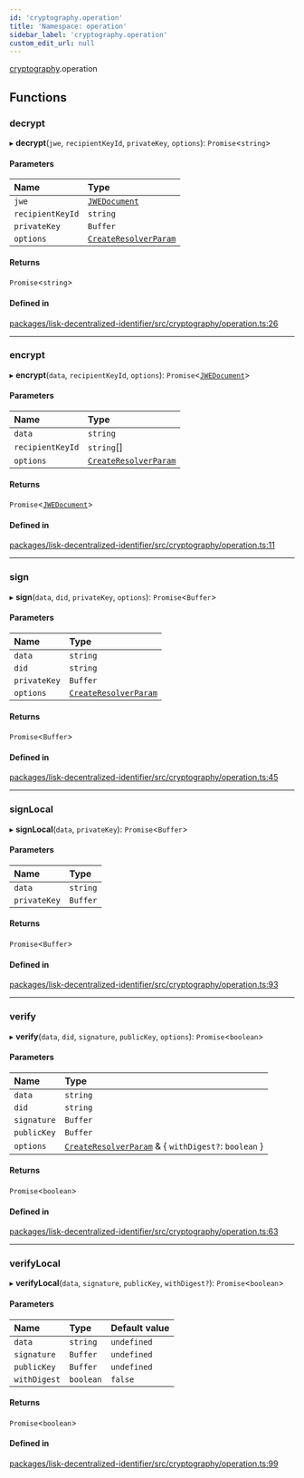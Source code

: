 ```yaml
---
id: 'cryptography.operation'
title: 'Namespace: operation'
sidebar_label: 'cryptography.operation'
custom_edit_url: null
---
```


[cryptography](cryptography.md).operation

## Functions

### decrypt

▸ **decrypt**(`jwe`, `recipientKeyId`, `privateKey`, `options`): `Promise`<`string`\>

#### Parameters

| Name             | Type                                                       |
| :--------------- | :--------------------------------------------------------- |
| `jwe`            | [`JWEDocument`](../interfaces/JWEDocument.md)              |
| `recipientKeyId` | `string`                                                   |
| `privateKey`     | `Buffer`                                                   |
| `options`        | [`CreateResolverParam`](../modules.md#createresolverparam) |

#### Returns

`Promise`<`string`\>

#### Defined in

[packages/lisk-decentralized-identifier/src/cryptography/operation.ts:26](https://github.com/aldhosutra/lisk-did/blob/e2098a6/packages/lisk-decentralized-identifier/src/cryptography/operation.ts#L26)

---

### encrypt

▸ **encrypt**(`data`, `recipientKeyId`, `options`): `Promise`<[`JWEDocument`](../interfaces/JWEDocument.md)\>

#### Parameters

| Name             | Type                                                       |
| :--------------- | :--------------------------------------------------------- |
| `data`           | `string`                                                   |
| `recipientKeyId` | `string`[]                                                 |
| `options`        | [`CreateResolverParam`](../modules.md#createresolverparam) |

#### Returns

`Promise`<[`JWEDocument`](../interfaces/JWEDocument.md)\>

#### Defined in

[packages/lisk-decentralized-identifier/src/cryptography/operation.ts:11](https://github.com/aldhosutra/lisk-did/blob/e2098a6/packages/lisk-decentralized-identifier/src/cryptography/operation.ts#L11)

---

### sign

▸ **sign**(`data`, `did`, `privateKey`, `options`): `Promise`<`Buffer`\>

#### Parameters

| Name         | Type                                                       |
| :----------- | :--------------------------------------------------------- |
| `data`       | `string`                                                   |
| `did`        | `string`                                                   |
| `privateKey` | `Buffer`                                                   |
| `options`    | [`CreateResolverParam`](../modules.md#createresolverparam) |

#### Returns

`Promise`<`Buffer`\>

#### Defined in

[packages/lisk-decentralized-identifier/src/cryptography/operation.ts:45](https://github.com/aldhosutra/lisk-did/blob/e2098a6/packages/lisk-decentralized-identifier/src/cryptography/operation.ts#L45)

---

### signLocal

▸ **signLocal**(`data`, `privateKey`): `Promise`<`Buffer`\>

#### Parameters

| Name         | Type     |
| :----------- | :------- |
| `data`       | `string` |
| `privateKey` | `Buffer` |

#### Returns

`Promise`<`Buffer`\>

#### Defined in

[packages/lisk-decentralized-identifier/src/cryptography/operation.ts:93](https://github.com/aldhosutra/lisk-did/blob/e2098a6/packages/lisk-decentralized-identifier/src/cryptography/operation.ts#L93)

---

### verify

▸ **verify**(`data`, `did`, `signature`, `publicKey`, `options`): `Promise`<`boolean`\>

#### Parameters

| Name        | Type                                                                                      |
| :---------- | :---------------------------------------------------------------------------------------- |
| `data`      | `string`                                                                                  |
| `did`       | `string`                                                                                  |
| `signature` | `Buffer`                                                                                  |
| `publicKey` | `Buffer`                                                                                  |
| `options`   | [`CreateResolverParam`](../modules.md#createresolverparam) & { `withDigest?`: `boolean` } |

#### Returns

`Promise`<`boolean`\>

#### Defined in

[packages/lisk-decentralized-identifier/src/cryptography/operation.ts:63](https://github.com/aldhosutra/lisk-did/blob/e2098a6/packages/lisk-decentralized-identifier/src/cryptography/operation.ts#L63)

---

### verifyLocal

▸ **verifyLocal**(`data`, `signature`, `publicKey`, `withDigest?`): `Promise`<`boolean`\>

#### Parameters

| Name         | Type      | Default value |
| :----------- | :-------- | :------------ |
| `data`       | `string`  | `undefined`   |
| `signature`  | `Buffer`  | `undefined`   |
| `publicKey`  | `Buffer`  | `undefined`   |
| `withDigest` | `boolean` | `false`       |

#### Returns

`Promise`<`boolean`\>

#### Defined in

[packages/lisk-decentralized-identifier/src/cryptography/operation.ts:99](https://github.com/aldhosutra/lisk-did/blob/e2098a6/packages/lisk-decentralized-identifier/src/cryptography/operation.ts#L99)
